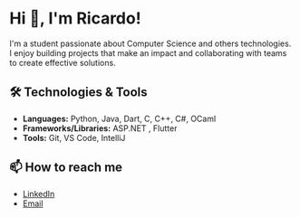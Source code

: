 # Hi 👋, I'm Ricardo!  

I'm a student passionate about Computer Science and others technologies.  
I enjoy building projects that make an impact and collaborating with teams to create effective solutions.  

## 🛠 Technologies & Tools

- **Languages:** Python, Java, Dart, C, C++, C#,  OCaml
- **Frameworks/Libraries:** ASP.NET , Flutter 
- **Tools:** Git, VS Code, IntelliJ

## 📫 How to reach me

- [LinkedIn](linkedin.com/in/ricardo-andrade-172740243)  
- [Email](ricardovfandrade@protonmail.com)

